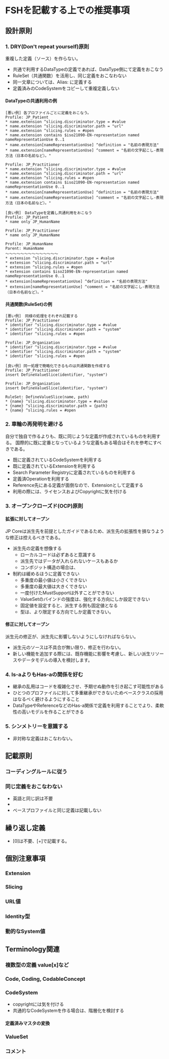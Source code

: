 # FSHを記載する上での推奨事項

## 設計原則

### 1. DRY(Don't repeat yourself)原則
重複した定義（ソース）を作らない。
* 共通で利用するDataTypeの定義であれば、DataType側にて定義をおこなう
* RuleSet（共通関数）を活用し、同じ定義をおこなわない
* 同一文章については、Alias: に定義する
* 定義済みのCodeSystemをコピーして重複定義しない

#### DataTypeの共通利用の例
```
[悪い例] 各プロファイルごとに定義をおこなう。
Profile: JP_Patient 
* name.extension ^slicing.discriminator.type = #value
* name.extension ^slicing.discriminator.path = "url"
* name.extension ^slicing.rules = #open
* name.extension contains $iso21090-EN-representation named nameRepresentationUse 0..1
* name.extension[nameRepresentationUse] ^definition = "名前の表現方法"
* name.extension[nameRepresentationUse] ^comment = "名前の文字起こし-表現方法（日本の名前など）。"

Profile: JP_Practitioner
* name.extension ^slicing.discriminator.type = #value
* name.extension ^slicing.discriminator.path = "url"
* name.extension ^slicing.rules = #open
* name.extension contains $iso21090-EN-representation named nameRepresentationUse 0..1
* name.extension[nameRepresentationUse] ^definition = "名前の表現方法"
* name.extension[nameRepresentationUse] ^comment = "名前の文字起こし-表現方法（日本の名前など）。"
```

```
[良い例]　DataTypeを定義し共通利用をおこなう
Profile: JP_Patient 
* name only JP_HumanName

Profile: JP_Practitioner
* name only JP_HumanName

Profile: JP_HumanName
Parent: HumanName
～～～～～～～～～～～～～～
* extension ^slicing.discriminator.type = #value
* extension ^slicing.discriminator.path = "url"
* extension ^slicing.rules = #open
* extension contains $iso21090-EN-representation named nameRepresentationUse 0..1
* extension[nameRepresentationUse] ^definition = "名前の表現方法"
* extension[nameRepresentationUse] ^comment = "名前の文字起こし-表現方法（日本の名前など）。"
```

####  共通関数(RuleSet)の例
```
[悪い例]　同様の処理をそれぞれ記載する
Profile: JP_Practitioner
* identifier ^slicing.discriminator.type = #value
* identifier ^slicing.discriminator.path = "system"
* identifier ^slicing.rules = #open

Profile: JP_Organization
* identifier ^slicing.discriminator.type = #value
* identifier ^slicing.discriminator.path = "system"
* identifier ^slicing.rules = #open
```
```
[良い例] 同一処理で簡略化できるものは共通関数を作成する
Profile: JP_Practitioner
insert DefineValueSlice(identifier, "system")

Profile: JP_Organization
insert DefineValueSlice(identifier, "system")

RuleSet: DefineValueSlice(name, path)
* {name} ^slicing.discriminator.type = #value
* {name} ^slicing.discriminator.path = {path}
* {name} ^slicing.rules = #open
```

### 2. 車輪の再発明を避ける
自分で独自で作るよりも、既に同じような定義が作成されているものを利用する。
国際的に既に定番となっているような定義もある場合はそれを参考にすべきである。

* 既に定義されているCodeSystemを利用する
* 既に定義されているExtensionを利用する
* Search Parameter Registryに定義されているものを利用する
* 定義済Operationを利用する
* Reference先にある定義が面倒なので、Extensionとして定義する
* 利用の際には、ライセンスおよびCopyrightに気を付ける

### 3. オープンクローズド(OCP)原則
#### 拡張に対してオープン
JP Coreは派生先を前提としたガイドであるため、派生先の拡張性を損なうような修正は控えるべきである。
* 派生先の定義を想像する
  * ローカルコードは必ずあると意識する
  * 派生先ではデータが入れられないケースもあるか
  * コンポジット構造の場合は、
* 制約は緩めるほうに定義できない
  * 多重度の最小値は小さくできない
  * 多重度の最大値は大きくできない
  * 一度付けたMustSupportは外すことができない
  * ValueSetのバインドの強度は、強化する方向にしか設定できない
  * 固定値を設定すると、派生する側も固定値となる
  * 型は、より限定する方向でしか定義できない。
#### 修正に対してオープン
派生元の修正が、派生先に影響しないようにしなければならない。
* 派生元のソースは不具合が無い限り、修正を行わない。
* 新しい機能を追加する際には、既存機能に影響を考慮し、新しい派生リソースやデータモデルの導入を検討します。

### 4. Is-aよりもHas-aの関係を好む
* 継承の乱用はコードを複雑化させ、予期せぬ動作を引き起こす可能性がある
* ひとつのプロファイルに対して多重継承ができないためベースクラスの採用はなるべく避けるようにすること
* DataTypeやReferenceなどのHas-a関係で定義を利用することでより、柔軟性の高いモデルを作ることができる

### 5. シンメトリーを意識する
* 非対称な定義はおこなわない。


## 記載原則
### コーディングルールに従う

### 同じ定義をおこなわない
* 英語と同じ訳は不要
* 
* ベースプロファイルと同じ定義は記載しない

## 繰り返し定義
* [0]は不要、[+]で記載する。


## 個別注意事項
### Extension

### Slicing

### URL値

### Identity型

### 動的なSystem値

## Terminology関連

### 複数型の定義 value[x]など

### Code, Coding, CodableConcept


### CodeSystem
* copyrightには気を付ける
* 共通的なCodeSystemを作る場合は、階層化を検討する

#### 定義済みマスタの変換


### ValueSet

### コメント